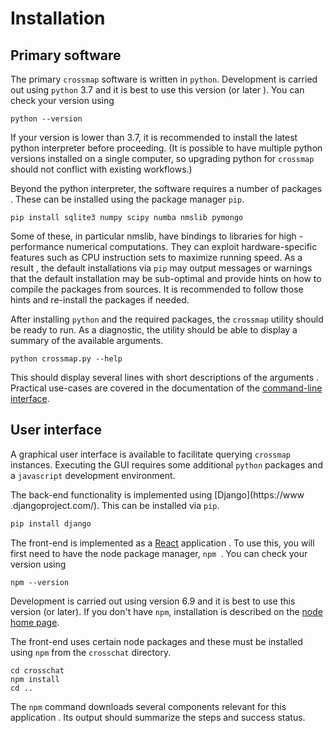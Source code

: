 # Installation

## Primary software

The primary `crossmap` software is written in `python`. Development is
 carried out using `python` 3.7 and it is best to use this version (or later
 ). You can check your version using

```
python --version
``` 

If your version is lower than 3.7, it is recommended to install the latest
 python interpreter before proceeding. (It is possible to have multiple
  python versions installed on a single computer, so upgrading python for
   `crossmap` should not conflict with existing workflows.)

Beyond the python interpreter, the software requires a number of packages
. These can be installed using the package manager `pip`.

```
pip install sqlite3 numpy scipy numba nmslib pymongo
```

Some of these, in particular nmslib, have bindings to libraries for high
-performance numerical computations. They can exploit hardware-specific
 features such as CPU instruction sets to maximize running speed. As a result
 , the default installations via `pip` may output messages or warnings that
  the default installation may be sub-optimal and provide hints on how to
   compile the packages from sources. It is recommended to follow those hints
    and re-install the packages if needed. 

After installing `python` and the required packages, the `crossmap` utility
 should be ready to run. As a diagnostic, the utility should be able to display
  a summary of the available arguments. 

```
python crossmap.py --help
``` 

This should display several lines with short descriptions of the arguments
. Practical use-cases are covered in the documentation of the [command-line interface](cli.md).



## User interface

A graphical user interface is available to facilitate querying `crossmap
` instances. Executing the GUI requires some additional `python` packages and
 a `javascript` development environment.

The back-end functionality is implemented using [Django](https://www
.djangoproject.com/). This can be installed via `pip`. 

```python
pip install django
```

The front-end is implemented as a [React](https://reactjs.org/) application
. To use this, you will first need to have the node package manager, `npm
`. You can check your version using

```
npm --version
```

Development is carried out using version 6.9 and it is best to use this
 version (or later). If you don't have `npm`, installation is described on
  the [node home page](https://nodejs.org/). 

The front-end uses certain node packages and these must be installed using
 `npm` from the `crosschat` directory.

```
cd crosschat
npm install
cd ..
```

The `npm` command downloads several components relevant for this application
. Its output should summarize the steps and success status. 

